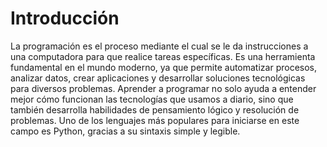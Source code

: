 # Introducción

La programación es el proceso mediante el cual se le da instrucciones a una computadora para que realice tareas específicas. Es una herramienta fundamental en el mundo moderno, ya que permite automatizar procesos, analizar datos, crear aplicaciones y desarrollar soluciones tecnológicas para diversos problemas. Aprender a programar no solo ayuda a entender mejor cómo funcionan las tecnologías que usamos a diario, sino que también desarrolla habilidades de pensamiento lógico y resolución de problemas. Uno de los lenguajes más populares para iniciarse en este campo es Python, gracias a su sintaxis simple y legible.
